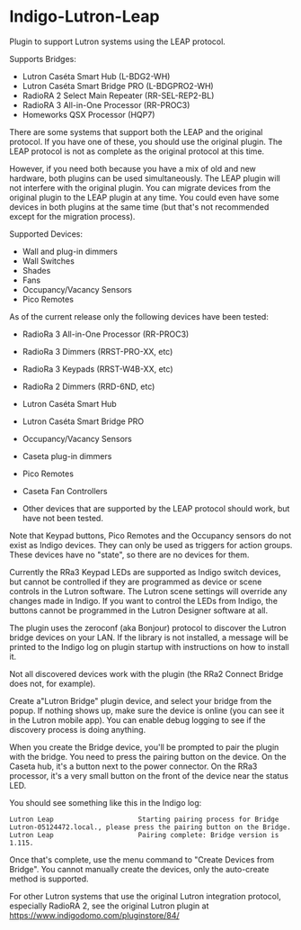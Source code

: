 # Indigo-Lutron-Leap
Plugin to support Lutron systems using the LEAP protocol.  

Supports Bridges:

* Lutron Caséta Smart Hub (L-BDG2-WH)
* Lutron Caséta Smart Bridge PRO (L-BDGPRO2-WH)
* RadioRA 2 Select Main Repeater (RR-SEL-REP2-BL)
* RadioRA 3 All-in-One Processor (RR-PROC3)
* Homeworks QSX Processor (HQP7)

There are some systems that support both the LEAP and the original protocol. If you have one of these,
you should use the original plugin. The LEAP protocol is not as complete as the original protocol at this time.

However, if you need both because you have a mix of old and new hardware, both plugins can
be used simultaneously. The LEAP plugin will not interfere with the original plugin.  You can migrate devices 
from the original plugin to the LEAP plugin at any time.  You could even have some devices in both plugins
at the same time (but that's not recommended except for the migration process).

Supported Devices:

* Wall and plug-in dimmers
* Wall Switches
* Shades
* Fans
* Occupancy/Vacancy Sensors
* Pico Remotes

As of the current release only the following devices have been tested:

* RadioRa 3 All-in-One Processor (RR-PROC3)
* RadioRa 3 Dimmers (RRST-PRO-XX, etc)
* RadioRa 3 Keypads (RRST-W4B-XX, etc)
* RadioRa 2 Dimmers (RRD-6ND, etc)
* Lutron Caséta Smart Hub
* Lutron Caséta Smart Bridge PRO
* Occupancy/Vacancy Sensors
* Caseta plug-in dimmers
* Pico Remotes
* Caseta Fan Controllers

* Other devices that are supported by the LEAP protocol should work, but have not been tested.

Note that Keypad buttons, Pico Remotes and the Occupancy sensors do not exist as Indigo devices. They can only be used as triggers 
for action groups. These devices have no "state", so there are no devices for them.

Currently the RRa3 Keypad LEDs are supported as Indigo switch devices, but cannot be controlled if they are
programmed as device or scene controls in the Lutron software.  The Lutron scene settings will override any
changes made in Indigo.  If you want to control the LEDs from Indigo, the buttons cannot be programmed in
the Lutron Designer software at all.

The plugin uses the zeroconf (aka Bonjour) protocol to discover the Lutron bridge devices on your LAN. If the library is
not installed, a message will be printed to the Indigo log on plugin startup with instructions on how to install it.

Not all discovered devices work with the plugin (the RRa2 Connect Bridge does not, for example). 

Create a"Lutron Bridge" plugin device, and select your bridge from the popup. If nothing shows up, make sure the device is 
online (you can see it in the Lutron mobile app). You can enable debug logging to see if the discovery 
process is doing anything.

When you create the Bridge device, you'll be prompted to pair the plugin with the bridge. You need to press 
the pairing button on the device. On the Caseta hub, it's a button next to the power connector.
On the RRa3 processor, it's a very small button on the front of the device near the status LED.

You should see something like this in the Indigo log:
````
Lutron Leap                     Starting pairing process for Bridge Lutron-05124472.local., please press the pairing button on the Bridge.
Lutron Leap                     Pairing complete: Bridge version is 1.115.
````

Once that's complete, use the menu command to "Create Devices from Bridge". You cannot manually create the devices, only the auto-create method is supported.

For other Lutron systems that use the original Lutron integration protocol, especially RadioRA 2, 
see the original Lutron plugin at https://www.indigodomo.com/pluginstore/84/